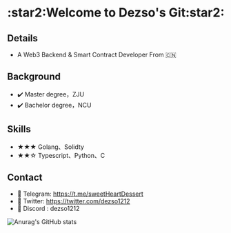  <center>
     <h1>:star2:Welcome to Dezso's Git:star2:</h1>
 </center>

 ## Details

 - A Web3 Backend & Smart Contract Developer From :cn:

## Background

- :heavy_check_mark: Master degree，ZJU
- :heavy_check_mark: Bachelor degree，NCU

## Skills

- ★★★ Golang、Solidty
- ★★☆ Typescript、Python、C 

## Contact

-  :link: Telegram: https://t.me/sweetHeartDessert
- :link: Twitter: https://twitter.com/dezso1212
- :mag_right: Discord : dezso1212

![Anurag's GitHub stats](https://github-readme-stats.vercel.app/api?username=DessertHeart&show_icons=true&theme=merko)


